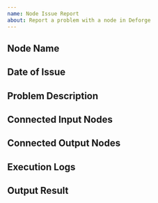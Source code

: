 ```yaml
---
name: Node Issue Report
about: Report a problem with a node in Deforge
---
```


## Node Name
<!-- Enter the name of the node where you faced the issue -->


## Date of Issue
<!-- Enter the date when you faced the issue (YYYY-MM-DD) -->


## Problem Description
<!-- Describe the problem you encountered in detail -->


## Connected Input Nodes
<!-- List any nodes that were connected to the input of the problematic node -->


## Connected Output Nodes
<!-- List any nodes that were connected to the output of the problematic node -->


## Execution Logs
<!-- Paste the execution logs here -->


## Output Result
<!-- Paste the output result you received -->
